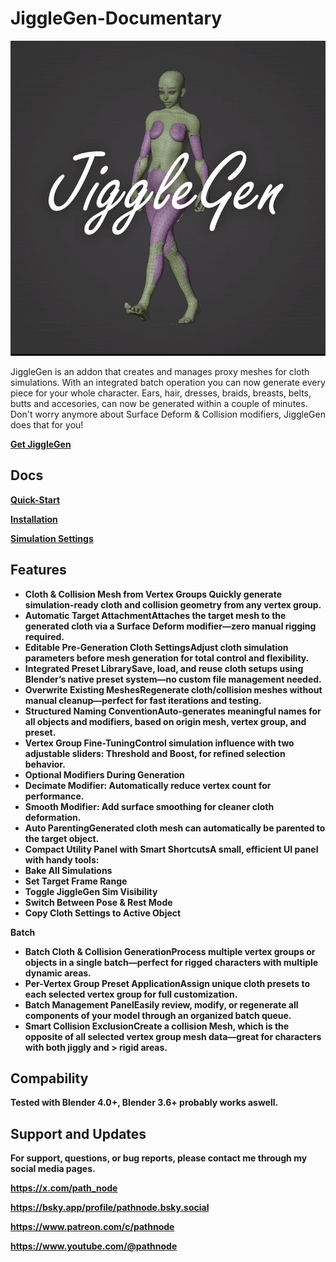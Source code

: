 # JiggleGen-Documentary

<img src="img/jg_animated_thumbnail.jpg" alt="Installationsdialog" width="600">

JiggleGen is an addon that creates and manages proxy meshes for cloth simulations. With an integrated batch operation you can now generate every piece for your whole character. Ears, hair, dresses, braids, breasts, belts, butts and accesories, can now be generated within a couple of minutes. Don't worry anymore about Surface Deform & Collision modifiers, JiggleGen does that for you!

<b>[Get JiggleGen](https://pathnode.gumroad.com/l/jigglegen)

## Docs

<b>[Quick-Start](/docs/Quickstart.md)

<b>[Installation](/docs/Installation.md)

<b>[Simulation Settings](/docs/Simulation-Settings.md)


## Features

- Cloth & Collision Mesh from Vertex Groups Quickly generate simulation-ready cloth and collision geometry from any vertex group.
- Automatic Target AttachmentAttaches the target mesh to the generated cloth via a Surface Deform modifier—zero manual rigging required.
- Editable Pre-Generation Cloth SettingsAdjust cloth simulation parameters before mesh generation for total control and flexibility.
- Integrated Preset LibrarySave, load, and reuse cloth setups using Blender’s native preset system—no custom file management needed.
- Overwrite Existing MeshesRegenerate cloth/collision meshes without manual cleanup—perfect for fast iterations and testing.
- Structured Naming ConventionAuto-generates meaningful names for all objects and modifiers, based on origin mesh, vertex group, and preset.
- Vertex Group Fine-TuningControl simulation influence with two adjustable sliders: Threshold and Boost, for refined selection behavior.
- Optional Modifiers During Generation
- Decimate Modifier: Automatically reduce vertex count for performance.
- Smooth Modifier: Add surface smoothing for cleaner cloth deformation.
- Auto ParentingGenerated cloth mesh can automatically be parented to the target object.
- Compact Utility Panel with Smart ShortcutsA small, efficient UI panel with handy tools:
- Bake All Simulations
- Set Target Frame Range
- Toggle JiggleGen Sim Visibility
- Switch Between Pose & Rest Mode
- Copy Cloth Settings to Active Object

Batch
- Batch Cloth & Collision GenerationProcess multiple vertex groups or objects in a single batch—perfect for rigged characters with multiple dynamic areas.
- Per-Vertex Group Preset ApplicationAssign unique cloth presets to each selected vertex group for full customization.
- Batch Management PanelEasily review, modify, or regenerate all components of your model through an organized batch queue.
- Smart Collision ExclusionCreate a collision Mesh, which is the opposite of all selected vertex group mesh data—great for characters with both jiggly and > rigid areas.

## Compability

Tested with Blender 4.0+, Blender 3.6+ probably works aswell.

## Support and Updates

For support, questions, or bug reports, please contact me through my social media pages.

https://x.com/path_node

https://bsky.app/profile/pathnode.bsky.social

https://www.patreon.com/c/pathnode

https://www.youtube.com/@pathnode
